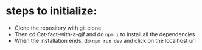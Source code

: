 # steps to initialize:
- Clone the repository with git clone
- Then cd Cat-fact-with-a-gif and do `npm i` to install all the dependencies
- When the installation ends, do `npm run dev` and click on the localhost url
